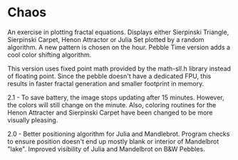 # Chaos
An exercise in plotting fractal equations. Displays either Sierpinski Triangle, Sierpinski Carpet, Henon Attractor or Julia Set plotted by a random algorithm. A new pattern is chosen on the hour. Pebble Time version adds a cool color shifting algorithm.

This version uses fixed point math provided by the math-sll.h library instead of floating point. Since the pebble doesn't have a dedicated FPU, this results in faster fractal generation and smaller footprint in memory.

2.1 - To save battery, the image stops updating after 15 minutes. However, the colors will still change on the minute. Also, coloring routines for the Henon Attracter and Sierpinski Carpet have been changed to be more visually pleasing.

2.0 - Better positioning algorithm for Julia and Mandlebrot. Program checks to ensure position doesn't end up mostly blank or interior of Mandelbrot "lake". Improved visibility of Julia and Mandelbrot on B&W Pebbles.
